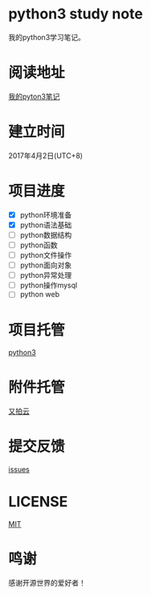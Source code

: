 # python3 study note
我的python3学习笔记。
# 阅读地址
[我的pyton3笔记](https://hysg.gitbooks.io/python3/)
# 建立时间
2017年4月2日(UTC+8)
# 项目进度

- [x] python环境准备
- [x] python语法基础
- [ ] python数据结构
- [ ] python函数
- [ ] python文件操作
- [ ] python面向对象
- [ ] python异常处理
- [ ] python操作mysql
- [ ] python web

# 项目托管
[python3](https://github.com/hysg/python3)
# 附件托管
[又拍云](https://www.upyun.com)
# 提交反馈
[issues](https://github.com/hysg/python3/issues)
# LICENSE
[MIT](https://hysg.gitbooks.io/python3/license.html)
# 鸣谢
感谢开源世界的爱好者！

